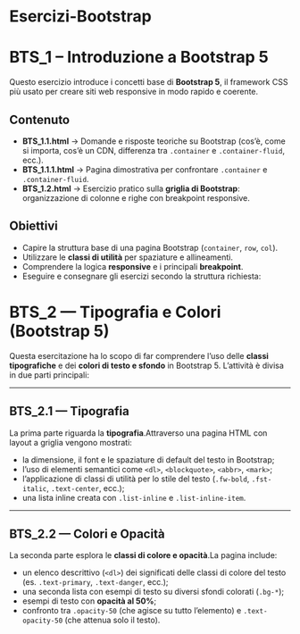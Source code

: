 # Esercizi-Bootstrap

# BTS_1 – Introduzione a Bootstrap 5

Questo esercizio introduce i concetti base di **Bootstrap 5**, il framework CSS più usato per creare siti web responsive in modo rapido e coerente.

## Contenuto

- **BTS_1.1.html** → Domande e risposte teoriche su Bootstrap (cos’è, come si importa, cos’è un CDN, differenza tra `.container` e `.container-fluid`, ecc.).
- **BTS_1.1.1.html** → Pagina dimostrativa per confrontare `.container` e `.container-fluid`.
- **BTS_1.2.html** → Esercizio pratico sulla **griglia di Bootstrap**: organizzazione di colonne e righe con breakpoint responsive.

## Obiettivi

- Capire la struttura base di una pagina Bootstrap (`container`, `row`, `col`).
- Utilizzare le **classi di utilità** per spaziature e allineamenti.
- Comprendere la logica **responsive** e i principali **breakpoint**.
- Eseguire e consegnare gli esercizi secondo la struttura richiesta:

# BTS_2 — Tipografia e Colori (Bootstrap 5)

Questa esercitazione ha lo scopo di far comprendere l’uso delle **classi tipografiche** e dei **colori di testo e sfondo** in Bootstrap 5.
L’attività è divisa in due parti principali:

---

## BTS_2.1 — Tipografia

La prima parte riguarda la **tipografia**.Attraverso una pagina HTML con layout a griglia vengono mostrati:

- la dimensione, il font e le spaziature di default del testo in Bootstrap;
- l’uso di elementi semantici come `<dl>`, `<blockquote>`, `<abbr>`, `<mark>`;
- l’applicazione di classi di utilità per lo stile del testo (`.fw-bold`, `.fst-italic`, `.text-center`, ecc.);
- una lista inline creata con `.list-inline` e `.list-inline-item`.

---

## BTS_2.2 — Colori e Opacità

La seconda parte esplora le **classi di colore e opacità**.La pagina include:

- un elenco descrittivo (`<dl>`) dei significati delle classi di colore del testo (es. `.text-primary`, `.text-danger`, ecc.);
- una seconda lista con esempi di testo su diversi sfondi colorati (`.bg-*`);
- esempi di testo con **opacità al 50%**;
- confronto tra `.opacity-50` (che agisce su tutto l’elemento) e `.text-opacity-50` (che attenua solo il testo).
